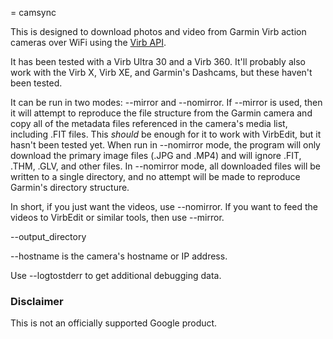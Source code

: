 = camsync

This is designed to download photos and video from Garmin Virb action
cameras over WiFi using the [Virb
API](https://developer.garmin.com/downloads/virb/Camera_Network_Services_API_v0.5.pdf).

It has been tested with a Virb Ultra 30 and a Virb 360.  It'll
probably also work with the Virb X, Virb XE, and Garmin's Dashcams,
but these haven't been tested.

It can be run in two modes: --mirror and --nomirror.  If --mirror is
used, then it will attempt to reproduce the file structure from the
Garmin camera and copy all of the metadata files referenced in the
camera's media list, including .FIT files.  This *should* be enough
for it to work with VirbEdit, but it hasn't been tested yet.  When run
in --nomirror mode, the program will only download the primary image
files (.JPG and .MP4) and will ignore .FIT, .THM, .GLV, and other
files.  In --nomirror mode, all downloaded files will be written to a
single directory, and no attempt will be made to reproduce Garmin's
directory structure.

In short, if you just want the videos, use --nomirror.  If you want to
feed the videos to VirbEdit or similar tools, then use --mirror.

--output_directory

--hostname is the camera's hostname or IP address.

Use --logtostderr to get additional debugging data.

### Disclaimer

This is not an officially supported Google product.
